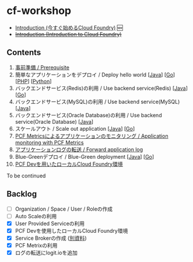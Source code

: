 # cf-workshop

* [Introduction (今すぐ始めるCloud Foundry)](http://www.slideshare.net/makingx/cloud-foundry-hackt-hacktk) 🆕
* <s>[Introduction (Introduction to Cloud Foundry)](http://www.slideshare.net/makingx/introduction-to-cloud-foundry-jjug)</s>


## Contents

1. [事前準備 / Prerequisite](prerequisite.md)
1. 簡単なアプリケーションをデプロイ / Deploy hello world [[Java](deploy-application_java.md)] [[Go](deploy-application_go.md)] [[PHP](deploy-application_php.md)] [[Python](deploy-application_python.md)]
1. バックエンドサービス(Redis)の利用 / Use backend service(Redis) [[Java](backend-service-redis_java.md)] [[Go](backend-service-redis_go.md)]
1. バックエンドサービス(MySQL)の利用 / Use backend service(MySQL) [[Java](backend-service-mysql_java.md)]
1. バックエンドサービス(Oracle Database)の利用 / Use backend service(Oracle Database) [[Java](backend-service-oracle_java.md)]
1. スケールアウト / Scale out application [[Java](scale-out_java.md)] [[Go](scale-out_go.md)]
1. [PCF Metricsによるアプリケーションのモニタリング / Application monitoring with PCF Metrics](pcf-metrics.md) 
1. [アプリケーションログの転送 / Forward application log](logging.md)
1. Blue-Greenデプロイ / Blue-Green deployment [[Java](blue-green-deployment_java.md)] [[Go](blue-green-deployment_go.md)]
1. [PCF Devを用いたローカルCloud Foundry環境](pcf-dev.md)

To be continued

## Backlog

- [ ] Organization / Space / User / Roleの作成
- [ ] Auto Scaleの利用
- [x] User Provided Serviceの利用
- [x] PCF Devを使用したローカルCloud Foundry環境
- [x] Service Brokerの作成 ([別資料](https://github.com/Pivotal-Japan/service-broker-workshop))
- [x] PCF Metrixの利用
- [x] ログの転送にlogit.ioを追加
